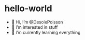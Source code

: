 # hello-world
- 👋 Hi, I’m @DesolePoisson
- 👀 I’m interested in stuff
- 🌱 I’m currently learning everything

